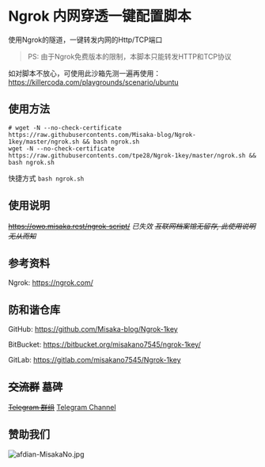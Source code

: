 # Ngrok 内网穿透一键配置脚本

使用Ngrok的隧道，一键转发内网的Http/TCP端口

> PS: 由于Ngrok免费版本的限制，本脚本只能转发HTTP和TCP协议

如对脚本不放心，可使用此沙箱先测一遍再使用：https://killercoda.com/playgrounds/scenario/ubuntu

## 使用方法

```shell
# wget -N --no-check-certificate https://raw.githubusercontents.com/Misaka-blog/Ngrok-1key/master/ngrok.sh && bash ngrok.sh
wget -N --no-check-certificate https://raw.githubusercontents.com/tpe28/Ngrok-1key/master/ngrok.sh && bash ngrok.sh
```

快捷方式 `bash ngrok.sh`

## 使用说明

~~https://owo.misaka.rest/ngrok-script/~~ *已失效*
~~*互联网档案馆无留存, 此使用说明无从而知*~~

## 参考资料

Ngrok: https://ngrok.com/

## 防和谐仓库

GitHub: https://github.com/Misaka-blog/Ngrok-1key

BitBucket: https://bitbucket.org/misakano7545/ngrok-1key/

GitLab: https://gitlab.com/misakano7545/Ngrok-1key

## ~~交流群~~ 墓碑

~~[Telegram 群组](https://t.me/misakanetcn)~~
[Telegram Channel](https://t.me/misakano)

## 赞助我们

![afdian-MisakaNo.jpg](https://s2.loli.net/2021/12/25/SimocqwhVg89NQJ.jpg)

